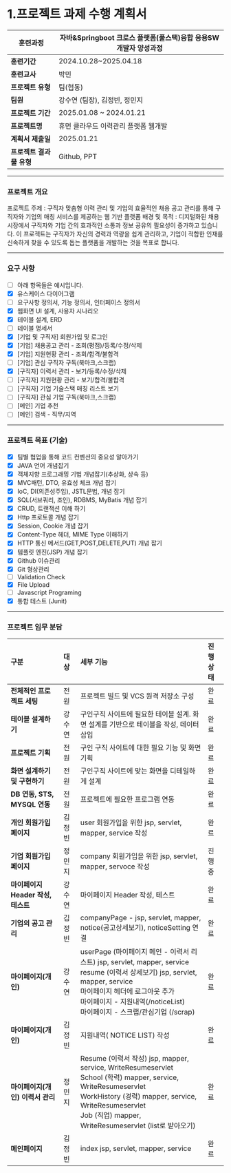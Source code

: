 # 1.프로젝트 과제 수행 계획서

| **훈련과정** | 자바&Springboot 크로스 플랫폼(풀스택)융합 응용SW개발자 양성과정 |
| --- | --- |
| **훈련기간** | 2024.10.28~2025.04.18 |
| **훈련교사** | 박민 |
| **프로젝트 유형** | 팀(협동) |
| **팀원** | 강수연 (팀장), 김정빈, 정민지|
| **프로젝트 기간** | 2025.01.08 ~ 2024.01.21 |
| **프로젝트명** | 휴먼 클라우드 이력관리 플랫폼 웹개발 |
| **계획서 제출일** | 2025.01.21 |
| **프로젝트 결과물 유형** | Github, PPT |

---

###  프로젝트 개요
프로젝트 주제 : 구직자 맞춤형 이력 관리 및 기업의 효율적인 채용 공고 관리를 통해 구직자와 기업의 매칭 서비스를 제공하는 웹 기반 플랫폼
배경 및 목적 : 디지털화된 채용 시장에서 구직자와 기업 간의 효과적인 소통과 정보 공유의 필요성이 증가하고 있습니다. 이 프로젝트는 구직자가 자신의 경력과 역량을 쉽게 관리하고, 기업이 적합한 인재를 신속하게 찾을 수 있도록 돕는 플랫폼을 개발하는 것을 목표로 합니다.

---

### 요구 사항

- [ ]  아래 항목들은 예시입니다.
- [x]  유스케이스 다이어그램
- [ ]  요구사항 정의서, 기능 정의서, 인터페이스 정의서
- [x]  웹화면 UI 설계, 사용자 시나리오
- [x]  테이블 설계, ERD
- [ ]  테이블 명세서
- [x]  [기업 및 구직자] 회원가입 및 로그인
- [x]  [기업] 채용공고 관리 - 조회(평점)/등록/수정/삭제
- [x]  [기업] 지원현황 관리 - 조회/합격/불합격
- [ ]  [기업] 관심 구직자 구독(북마크,스크랩)
- [x]  [구직자] 이력서 관리 - 보기/등록/수정/삭제
- [ ]  [구직자] 지원현황 관리 - 보기/합격/불합격
- [ ]  [구직자] 기업 기술스택 매칭 리스트 보기
- [ ]  [구직자] 관심 기업 구독(북마크,스크랩)
- [ ]  [메인] 기업 추천
- [ ]  [메인] 검색 - 직무/지역

---

### 프로젝트 목표 (기술)

- [x]  팀별 협업을 통해 코드 컨벤션의 중요성 알아가기
- [x]  JAVA 언어 개념잡기
- [x]  객체지향 프로그래밍 기법 개념잡기(추상화, 상속 등)
- [x]  MVC패턴, DTO, 유효성 체크 개념 잡기
- [x]  IoC, DI(의존성주입), JSTL문법, 개념 잡기
- [x]  SQL(서브쿼리, 조인), RDBMS, MyBatis 개념 잡기
- [x]  CRUD, 트랜잭션 이해 하기
- [x]  Http 프로토콜 개념 잡기
- [x]  Session, Cookie 개념 잡기
- [x]  Content-Type 헤더, MIME Type 이해하기
- [x]  HTTP 통신 메서드(GET,POST,DELETE,PUT) 개념 잡기
- [x]  템플릿 엔진(JSP) 개념 잡기
- [x]  Github 이슈관리
- [x]  Git 형상관리
- [ ]  Validation Check
- [x]  File Upload
- [ ]  Javascript Programing
- [x]  통합 테스트 (Junit)

---

### 프로젝트 임무 분담
| **구분**                               | **대상** | **세부 기능**                                                                                                                                                                                                                    | **진행 상태** |
|:-------------------------------------- |:-------- |:-------------------------------------------------------------------------------------------------------------------------------------------------------------------------------------------------------------------------------- |:------------- |                                                      
| **전체적인 프로젝트 세팅**             | 전원     | 프로젝트 빌드 및 VCS 원격 저장소 구성                                                                                                                                                                                            | 완료          |
| **테이블 설계하기**                    | 강수연     | 구인구직 사이트에 필요한 테이블 설계. 화면 설계를 기반으로 테이블을 작성, 데이터 삽입                                                                                                                                                        | 완료          |
| **프로젝트 기획**                      | 전원     | 구인 구직 사이트에 대한 필요 기능 및 화면 기획                                                                                                                                                                                   | 완료          |
| **화면 설계하기 및 구현하기**           | 전원     | 구인구직 사이트에 맞는 화면을 디테일하게 설계                                                                                                                                                       | 완료          |
| **DB 연동, STS, MYSQL 연동**            | 전원   | 프로젝트에 필요한 프로그램 연동                                                                                                   | 완료        |
| **개인 회원가입 페이지**                   | 김정빈   | user 회원가입을 위한 jsp, servlet, mapper, service 작성   | 완료       |
| **기업 회원가입 페이지**      | 정민지   | company 회원가입을 위한 jsp, servlet, mapper, servoce 작성 | 진행 중       |
| **마이페이지 Header 작성, 테스트** | 강수연   | 마이페이지 Header 작성, 테스트  | 완료       |
| **기업의 공고 관리**                   | 김정빈   | companyPage - jsp, servlet, mapper, notice(공고상세보기), noticeSetting 연결| 완료       |
| **마이페이지(개인)**          | 강수연   | userPage (마이페이지 메인 - 이력서 리스트) jsp, servlet, mapper, service <br>resume (이력서 상세보기) jsp, servlet, mapper, service<br>마이페이지 헤더에 로그아웃 추가<br>마이페이지 - 지원내역(/noticeList) <br>마이페이지 - 스크랩/관심기업 (/scrap)| 완료       |
| **마이페이지(개인)**  | 김정빈   | 지원내역( NOTICE LIST) 작성| 완료     |
| **마이페이지(개인) 이력서 관리**                   | 정민지     | Resume (이력서 작성) jsp, mapper, service, WriteResumeservlet<br>School (학력) mapper, service, WriteResumeservlet<br>WorkHistory (경력) mapper, service, WriteResumeservlet<br>Job (직업) mapper, WriteResumeservlet (list로 받아오기)   | 완료       |
| **메인페이지**                    | 김정빈    | index jsp, servlet, mapper, service | 완료       |
